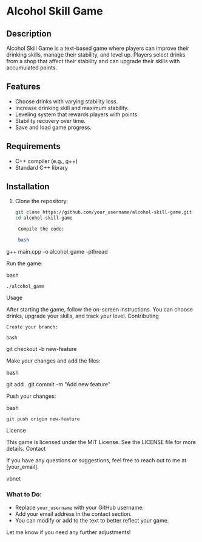 # Alcohol Skill Game

## Description
Alcohol Skill Game is a text-based game where players can improve their drinking skills, manage their stability, and level up. Players select drinks from a shop that affect their stability and can upgrade their skills with accumulated points.

## Features
- Choose drinks with varying stability loss.
- Increase drinking skill and maximum stability.
- Leveling system that rewards players with points.
- Stability recovery over time.
- Save and load game progress.

## Requirements
- C++ compiler (e.g., g++)
- Standard C++ library

## Installation
1. Clone the repository:
   ```bash
   git clone https://github.com/your_username/alcohol-skill-game.git
   cd alcohol-skill-game

    Compile the code:

    bash

g++ main.cpp -o alcohol_game -pthread

Run the game:

bash

    ./alcohol_game

Usage

After starting the game, follow the on-screen instructions. You can choose drinks, upgrade your skills, and track your level.
Contributing

    Create your branch:

    bash

git checkout -b new-feature

Make your changes and add the files:

bash

git add .
git commit -m "Add new feature"

Push your changes:

bash

    git push origin new-feature

License

This game is licensed under the MIT License. See the LICENSE file for more details.
Contact

If you have any questions or suggestions, feel free to reach out to me at [your_email].

vbnet


### What to Do:
- Replace `your_username` with your GitHub username.
- Add your email address in the contact section.
- You can modify or add to the text to better reflect your game.

Let me know if you need any further adjustments!
